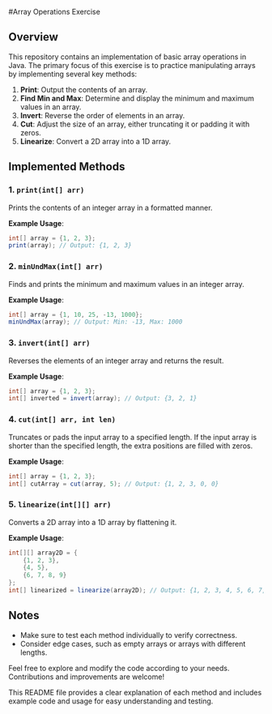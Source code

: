 #Array Operations Exercise

## Overview

This repository contains an implementation of basic array operations in Java. The primary focus of this exercise is to practice manipulating arrays by implementing several key methods:

1. **Print**: Output the contents of an array.
2. **Find Min and Max**: Determine and display the minimum and maximum values in an array.
3. **Invert**: Reverse the order of elements in an array.
4. **Cut**: Adjust the size of an array, either truncating it or padding it with zeros.
5. **Linearize**: Convert a 2D array into a 1D array.

## Implemented Methods

### 1. `print(int[] arr)`

Prints the contents of an integer array in a formatted manner.

**Example Usage**:
```java
int[] array = {1, 2, 3};
print(array); // Output: {1, 2, 3}
```

### 2. `minUndMax(int[] arr)`

Finds and prints the minimum and maximum values in an integer array.

**Example Usage**:
```java
int[] array = {1, 10, 25, -13, 1000};
minUndMax(array); // Output: Min: -13, Max: 1000
```

### 3. `invert(int[] arr)`

Reverses the elements of an integer array and returns the result.

**Example Usage**:
```java
int[] array = {1, 2, 3};
int[] inverted = invert(array); // Output: {3, 2, 1}
```

### 4. `cut(int[] arr, int len)`

Truncates or pads the input array to a specified length. If the input array is shorter than the specified length, the extra positions are filled with zeros.

**Example Usage**:
```java
int[] array = {1, 2, 3};
int[] cutArray = cut(array, 5); // Output: {1, 2, 3, 0, 0}
```

### 5. `linearize(int[][] arr)`

Converts a 2D array into a 1D array by flattening it.

**Example Usage**:
```java
int[][] array2D = {
    {1, 2, 3},
    {4, 5},
    {6, 7, 8, 9}
};
int[] linearized = linearize(array2D); // Output: {1, 2, 3, 4, 5, 6, 7, 8, 9}
```

## Notes

- Make sure to test each method individually to verify correctness.
- Consider edge cases, such as empty arrays or arrays with different lengths.

Feel free to explore and modify the code according to your needs. Contributions and improvements are welcome!

This README file provides a clear explanation of each method and includes example code and usage for easy understanding and testing.
